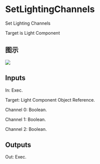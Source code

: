 # SetLightingChannels

Set Lighting Channels

Target is Light Component

## 图示

![]($-20221218-20343400.png)

## Inputs

In: Exec.

Target: Light Component Object Reference.

Channel 0: Boolean.

Channel 1: Boolean.

Channel 2: Boolean.  

## Outputs

Out: Exec.

